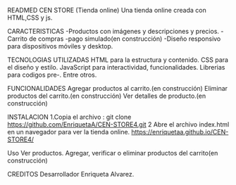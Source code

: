 READMED
CEN STORE  (Tienda online)
Una tienda online creada con HTML,CSS y js.

CARACTERISTICAS
-Productos con imágenes y descripciones y precios.
-Carrito de compras
-pago simulado(en construcción)
-Diseño responsivo para dispositivos móviles y desktop.

TECNOLOGIAS UTILIZADAS
HTML para la estructura y contenido.
CSS para el diseño y estilo.
JavaScript para interactividad, funcionalidades.
Librerias para codigos pre-.
Entre otros.

FUNCIONALIDADES
Agregar productos al carrito.(en construcción)
Eliminar productos del carrito.(en construcción)
Ver detalles de producto.(en construcción)

INSTALACION
1.Copia el archivo : git clone
https://github.com/EnriquetaA/CEN-STORE4.git
2 Abre el archivo index.html en un navegador para ver la tienda online.
https://enriquetaa.github.io/CEN-STORE4/

Uso
Ver productos.
Agregar, verificar o eliminar productos del carrito(en construcción)

CREDITOS
Desarrollador  Enriqueta Alvarez.